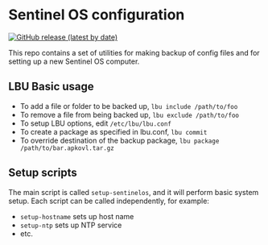 # Sentinel OS configuration

[![GitHub release (latest by date)](https://img.shields.io/github/v/release/sentinelos/sentinel-conf)](https://github.com/sentinelos/sentinel-conf/releases)

This repo contains a set of utilities for making backup of config files and for setting up a new Sentinel OS computer.

## LBU Basic usage

  * To add a file or folder to be backed up, `lbu include /path/to/foo`
  * To remove a file from being backed up, `lbu exclude /path/to/foo`
  * To setup LBU options, edit `/etc/lbu/lbu.conf`
  * To create a package as specified in lbu.conf, `lbu commit`
  * To override destination of the backup package, `lbu package /path/to/bar.apkovl.tar.gz`

## Setup scripts

The main script is called `setup-sentinelos`, and it will perform basic system setup. Each script can be called independently, for example:

  * `setup-hostname` sets up host name
  * `setup-ntp` sets up NTP service
  * etc.

